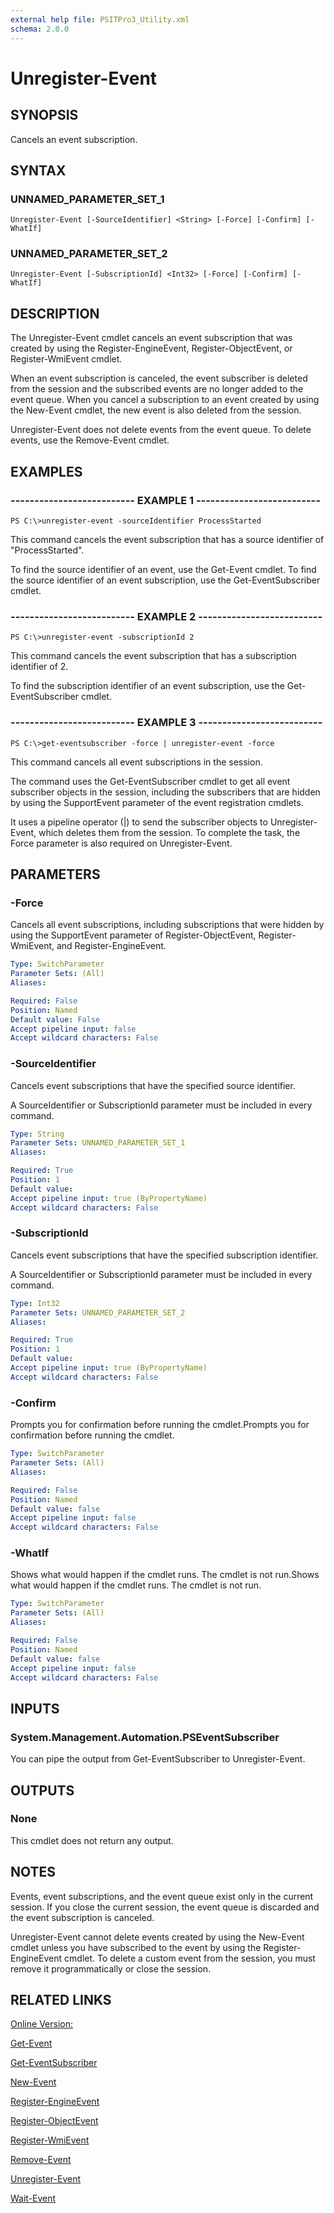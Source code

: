```yaml
---
external help file: PSITPro3_Utility.xml
schema: 2.0.0
---
```


# Unregister-Event
## SYNOPSIS
Cancels an event subscription.

## SYNTAX

### UNNAMED_PARAMETER_SET_1
```
Unregister-Event [-SourceIdentifier] <String> [-Force] [-Confirm] [-WhatIf]
```

### UNNAMED_PARAMETER_SET_2
```
Unregister-Event [-SubscriptionId] <Int32> [-Force] [-Confirm] [-WhatIf]
```

## DESCRIPTION
The Unregister-Event cmdlet cancels an event subscription that was created by using the Register-EngineEvent, Register-ObjectEvent, or Register-WmiEvent cmdlet.

When an event subscription is canceled, the event subscriber is deleted from the session and the subscribed events are no longer added to the event queue.
When you cancel a subscription to an event created by using the New-Event cmdlet, the new event is also deleted from the session.

Unregister-Event does not delete events from the event queue.
To delete events, use the Remove-Event cmdlet.

## EXAMPLES

### -------------------------- EXAMPLE 1 --------------------------
```
PS C:\>unregister-event -sourceIdentifier ProcessStarted
```

This command cancels the event subscription that has a source identifier of "ProcessStarted".

To find the source identifier of an event, use the Get-Event cmdlet.
To find the source identifier of an event subscription, use the Get-EventSubscriber cmdlet.

### -------------------------- EXAMPLE 2 --------------------------
```
PS C:\>unregister-event -subscriptionId 2
```

This command cancels the event subscription that has a subscription identifier of 2.

To find the subscription identifier of an event subscription, use the Get-EventSubscriber cmdlet.

### -------------------------- EXAMPLE 3 --------------------------
```
PS C:\>get-eventsubscriber -force | unregister-event -force
```

This command cancels all event subscriptions in the session.

The command uses the Get-EventSubscriber cmdlet to get all event subscriber objects in the session, including the subscribers that are hidden by using the SupportEvent parameter of the event registration cmdlets.

It uses a pipeline operator \(|\) to send the subscriber objects to Unregister-Event, which deletes them from the session.
To complete the task, the Force parameter is also required on Unregister-Event.

## PARAMETERS

### -Force
Cancels all event subscriptions, including subscriptions that were hidden by using the SupportEvent parameter of Register-ObjectEvent, Register-WmiEvent, and Register-EngineEvent.

```yaml
Type: SwitchParameter
Parameter Sets: (All)
Aliases: 

Required: False
Position: Named
Default value: False
Accept pipeline input: false
Accept wildcard characters: False
```

### -SourceIdentifier
Cancels event subscriptions that have the specified source identifier.

A SourceIdentifier or SubscriptionId parameter must be included in every command.

```yaml
Type: String
Parameter Sets: UNNAMED_PARAMETER_SET_1
Aliases: 

Required: True
Position: 1
Default value: 
Accept pipeline input: true (ByPropertyName)
Accept wildcard characters: False
```

### -SubscriptionId
Cancels event subscriptions that have the specified subscription identifier.

A SourceIdentifier or SubscriptionId parameter must be included in every command.

```yaml
Type: Int32
Parameter Sets: UNNAMED_PARAMETER_SET_2
Aliases: 

Required: True
Position: 1
Default value: 
Accept pipeline input: true (ByPropertyName)
Accept wildcard characters: False
```

### -Confirm
Prompts you for confirmation before running the cmdlet.Prompts you for confirmation before running the cmdlet.

```yaml
Type: SwitchParameter
Parameter Sets: (All)
Aliases: 

Required: False
Position: Named
Default value: false
Accept pipeline input: false
Accept wildcard characters: False
```

### -WhatIf
Shows what would happen if the cmdlet runs.
The cmdlet is not run.Shows what would happen if the cmdlet runs.
The cmdlet is not run.

```yaml
Type: SwitchParameter
Parameter Sets: (All)
Aliases: 

Required: False
Position: Named
Default value: false
Accept pipeline input: false
Accept wildcard characters: False
```

## INPUTS

### System.Management.Automation.PSEventSubscriber
You can pipe the output from Get-EventSubscriber to Unregister-Event.

## OUTPUTS

### None
This cmdlet does not return any output.

## NOTES
Events, event subscriptions, and the event queue exist only in the current session.
If you close the current session, the event queue is discarded and the event subscription is canceled.

Unregister-Event cannot delete events created by using the New-Event cmdlet unless you have subscribed to the event by using the Register-EngineEvent cmdlet.
To delete a custom event from the session, you must remove it programmatically or close the session.

## RELATED LINKS

[Online Version:](http://go.microsoft.com/fwlink/?LinkID=135269)

[Get-Event](4ac85bbe-2abd-4e86-a313-edae6a08e435)

[Get-EventSubscriber](f03c3f66-0472-40d1-b971-ce4af6ea7c02)

[New-Event](d5f16c15-8a98-4221-8f96-0867578f5430)

[Register-EngineEvent](f5c43ecf-b8ef-44d2-b586-0480121c397c)

[Register-ObjectEvent](896cbb3f-f415-481e-985b-1999e95c7407)

[Register-WmiEvent](00000000-0000-0000-0000-000000000000)

[Remove-Event](7f3788ee-44af-407f-8f7b-9f1b4a262c71)

[Unregister-Event](313e8361-8646-4b0d-b72f-f76987c49591)

[Wait-Event](bd2e7d77-2642-4628-b937-0a7d52033399)


